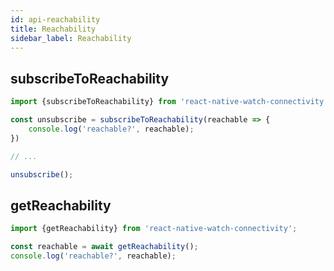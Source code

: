 ```yaml
---
id: api-reachability
title: Reachability
sidebar_label: Reachability
---
```


## subscribeToReachability

```ts
import {subscribeToReachability} from 'react-native-watch-connectivity';

const unsubscribe = subscribeToReachability(reachable => {
    console.log('reachable?', reachable);
})

// ...

unsubscribe();
```

## getReachability

```ts
import {getReachability} from 'react-native-watch-connectivity';

const reachable = await getReachability();
console.log('reachable?', reachable);
```
